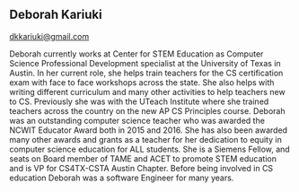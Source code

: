## Deborah Kariuki

[dkkariuki@gmail.com](mailto:dkkariuki@gmail.com)

Deborah currently works at Center for STEM Education as Computer Science Professional Development specialist at the University of Texas in Austin.  In her current role, she helps train teachers for the CS certification exam with face to face workshops across the state. She also helps with writing different curriculum and many other activities to help teachers new to CS.  Previously she was with the UTeach Institute where she trained teachers across the country on the new AP CS Principles course. Deborah was an outstanding computer science teacher who was awarded the NCWIT Educator Award both in 2015 and 2016. She has also been awarded many other awards and grants as a teacher for her dedication to equity in computer science education for ALL students. She is a Siemens Fellow, and seats on Board member of TAME and ACET to promote STEM education and is VP for CS4TX-CSTA Austin Chapter. Before being involved in CS education Deborah was a software Engineer for many years.
